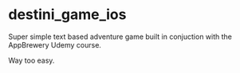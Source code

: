 # destini_game_ios
Super simple text based adventure game built in conjuction with the AppBrewery Udemy course.

Way too easy.
